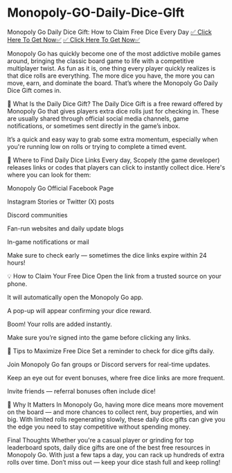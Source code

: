 # Monopoly-GO-Daily-Dice-GIft
Monopoly Go Daily Dice Gift: How to Claim Free Dice Every Day
[✅ Click Here To Get Now✅](https://mpdice.com)
[✅ Click Here To Get Now✅](https://mpdice.com)

Monopoly Go has quickly become one of the most addictive mobile games around, bringing the classic board game to life with a competitive multiplayer twist. As fun as it is, one thing every player quickly realizes is that dice rolls are everything. The more dice you have, the more you can move, earn, and dominate the board. That’s where the Monopoly Go Daily Dice Gift comes in.

🎲 What Is the Daily Dice Gift?
The Daily Dice Gift is a free reward offered by Monopoly Go that gives players extra dice rolls just for checking in. These are usually shared through official social media channels, game notifications, or sometimes sent directly in the game’s inbox.

It’s a quick and easy way to grab some extra momentum, especially when you're running low on rolls or trying to complete a timed event.

📅 Where to Find Daily Dice Links
Every day, Scopely (the game developer) releases links or codes that players can click to instantly collect dice. Here's where you can look for them:

Monopoly Go Official Facebook Page

Instagram Stories or Twitter (X) posts

Discord communities

Fan-run websites and daily update blogs

In-game notifications or mail

Make sure to check early — sometimes the dice links expire within 24 hours!

💡 How to Claim Your Free Dice
Open the link from a trusted source on your phone.

It will automatically open the Monopoly Go app.

A pop-up will appear confirming your dice reward.

Boom! Your rolls are added instantly.

Make sure you’re signed into the game before clicking any links.

🔄 Tips to Maximize Free Dice
Set a reminder to check for dice gifts daily.

Join Monopoly Go fan groups or Discord servers for real-time updates.

Keep an eye out for event bonuses, where free dice links are more frequent.

Invite friends — referral bonuses often include dice!

🚀 Why It Matters
In Monopoly Go, having more dice means more movement on the board — and more chances to collect rent, buy properties, and win big. With limited rolls regenerating slowly, these daily dice gifts can give you the edge you need to stay competitive without spending money.

Final Thoughts
Whether you're a casual player or grinding for top leaderboard spots, daily dice gifts are one of the best free resources in Monopoly Go. With just a few taps a day, you can rack up hundreds of extra rolls over time. Don’t miss out — keep your dice stash full and keep rolling!
